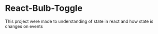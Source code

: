# React-Bulb-Toggle
This project were made to understanding of state in react and how state is changes on events
